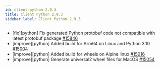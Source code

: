 ```yaml
---
id: client-python-2.9.3
title: Client Python 2.9.3
sidebar_label: Client Python 2.9.3
---
```


- [fix][python] Fix generated Python protobuf code not compatible with latest protobuf package [#15846](https://github.com/apache/pulsar/pull/15846)
- [improve][python] Added build for Arm64 on Linux and Python 3.10 [#15004](https://github.com/apache/pulsar/pull/15004)
- [improve][python] Added build for wheels on Alpine linux [#15016](https://github.com/apache/pulsar/pull/15016)
- [improve][python] Generate universal2 wheel files for MacOS [#15054](https://github.com/apache/pulsar/pull/15054)